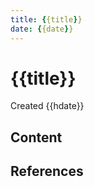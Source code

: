 ```yaml
---
title: {{title}}
date: {{date}}
---
```


# {{title}}

Created {{hdate}}

<!-- tags: #literature-note -->

## Content

## References
